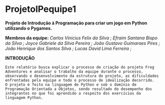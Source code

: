 # ProjetoIPequipe1
**Projeto de Introdução à Programação para criar um jogo em Python utilizando o Pygames.**

**Membros da equipe:** *Carlos Vinicius Felix da Silva <cvfs>; Efraim Santana Bispo da Silva <esbs>; Joyce Gabriele da Silva Pereira <jgsp3>; João Gustavo Guimaraes Pires <jggp>; João Henrique dos Santos Silva <jhss2>; Lucas David Lima Ferreira <ldlf>;*


**INTRODUÇÃO**

	Este relatório busca explicar o processo de criação do projeto Frog Adventures e analisar o trabalho da equipe durante o processo, observando o desenvolvimento da estrutura do projeto, as dificuldades enfrentadas pela equipe e todo o processo de idealização decorrido.
	O projeto é feito na linguagem de Python e sob o domínio de Programação Orientada a Objetos, sendo resultado do desempenho dos integrantes no que foi aprendido a respeito dos exercícios da linguagem Python.
